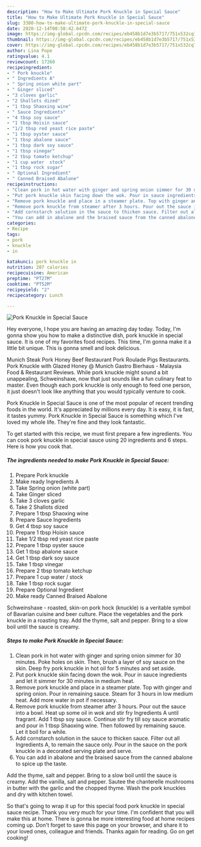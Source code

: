 ```yaml
---
description: "How to Make Ultimate Pork Knuckle in Special Sauce"
title: "How to Make Ultimate Pork Knuckle in Special Sauce"
slug: 3300-how-to-make-ultimate-pork-knuckle-in-special-sauce
date: 2020-12-14T00:58:42.647Z
image: https://img-global.cpcdn.com/recipes/eb458b1d7e3b5717/751x532cq70/pork-knuckle-in-special-sauce-recipe-main-photo.jpg
thumbnail: https://img-global.cpcdn.com/recipes/eb458b1d7e3b5717/751x532cq70/pork-knuckle-in-special-sauce-recipe-main-photo.jpg
cover: https://img-global.cpcdn.com/recipes/eb458b1d7e3b5717/751x532cq70/pork-knuckle-in-special-sauce-recipe-main-photo.jpg
author: Lina Pope
ratingvalue: 4.1
reviewcount: 17260
recipeingredient:
- " Pork knuckle"
- " Ingredients A"
- " Spring onion white part"
- " Ginger sliced"
- "3 cloves garlic"
- "2 Shallots dized"
- "1 tbsp Shaoxing wine"
- " Sauce Ingredients"
- "4 tbsp soy sauce"
- "1 tbsp Hoisin sauce"
- "1/2 tbsp red yeast rice paste"
- "1 tbsp oyster sauce"
- "1 tbsp abalone sauce"
- "1 tbsp dark soy sauce"
- "1 tbsp vinegar"
- "2 tbsp tomato ketchup"
- "1 cup water  stock"
- "1 tbsp rock sugar"
- " Optional Ingredient"
- " Canned Braised Abalone"
recipeinstructions:
- "Clean pork in hot water with ginger and spring onion simmer for 30 minutes. Poke holes on skin. Then, brush a layer of soy sauce on the skin. Deep fry pork knuckle in hot oil for 5 minutes and set aside."
- "Put pork knuckle skin facing down the wok. Pour in sauce ingredients and let it simmer for 30 minutes in medium heat."
- "Remove pork knuckle and place in a steamer plate. Top with ginger and spring onion. Pour in remaining sauce. Steam for 3 hours in low medium heat. Add more water in pot if necessary."
- "Remove pork knuckle from steamer after 3 hours. Pour out the sauce into a bowl. Heat up some oil in wok and stir fry Ingredients A until fragrant. Add 1 tbsp soy sauce. Continue stir fry till soy sauce aromatic and pour in 1 tbsp Shaoxing wine. Then followed by remaining sauce. Let it boil for a while."
- "Add cornstarch solution in the sauce to thicken sauce. Filter out all Ingredients A, to remain the sauce only. Pour in the sauce on the pork knuckle in a decorated serving plate and serve."
- "You can add in abalone and the braised sauce from the canned abalone to spice up the taste."
categories:
- Recipe
tags:
- pork
- knuckle
- in

katakunci: pork knuckle in 
nutrition: 207 calories
recipecuisine: American
preptime: "PT27M"
cooktime: "PT52M"
recipeyield: "2"
recipecategory: Lunch

---
```



![Pork Knuckle in Special Sauce](https://img-global.cpcdn.com/recipes/eb458b1d7e3b5717/751x532cq70/pork-knuckle-in-special-sauce-recipe-main-photo.jpg)

Hey everyone, I hope you are having an amazing day today. Today, I'm gonna show you how to make a distinctive dish, pork knuckle in special sauce. It is one of my favorites food recipes. This time, I'm gonna make it a little bit unique. This is gonna smell and look delicious.

Munich Steak Pork Honey Beef Restaurant Pork Roulade Pigs Restaurants. Pork Knuckle with Glazed Honey @ Munich Gastro Bierhaus - Malaysia Food &amp; Restaurant Reviews. While pork knuckle might sound a bit unappealing, Schweinshaxe, now that just sounds like a fun culinary feat to master. Even though each pork knuckle is only enough to feed one person, it just doesn&#39;t look like anything that you would typically venture to cook.

Pork Knuckle in Special Sauce is one of the most popular of recent trending foods in the world. It's appreciated by millions every day. It is easy, it is fast, it tastes yummy. Pork Knuckle in Special Sauce is something which I've loved my whole life. They're fine and they look fantastic.


To get started with this recipe, we must first prepare a few ingredients. You can cook pork knuckle in special sauce using 20 ingredients and 6 steps. Here is how you cook that.

<!--inarticleads1-->

##### The ingredients needed to make Pork Knuckle in Special Sauce:

1. Prepare  Pork knuckle
1. Make ready  Ingredients A
1. Take  Spring onion (white part)
1. Take  Ginger sliced
1. Take 3 cloves garlic
1. Take 2 Shallots dized
1. Prepare 1 tbsp Shaoxing wine
1. Prepare  Sauce Ingredients
1. Get 4 tbsp soy sauce
1. Prepare 1 tbsp Hoisin sauce
1. Take 1/2 tbsp red yeast rice paste
1. Prepare 1 tbsp oyster sauce
1. Get 1 tbsp abalone sauce
1. Get 1 tbsp dark soy sauce
1. Take 1 tbsp vinegar
1. Prepare 2 tbsp tomato ketchup
1. Prepare 1 cup water / stock
1. Take 1 tbsp rock sugar
1. Prepare  Optional Ingredient
1. Make ready  Canned Braised Abalone


Schweinshaxe - roasted, skin-on pork hock (knuckle) is a veritable symbol of Bavarian cuisine and beer culture. Place the vegetables and the pork knuckle in a roasting tray. Add the thyme, salt and pepper. Bring to a slow boil until the sauce is creamy. 

<!--inarticleads2-->

##### Steps to make Pork Knuckle in Special Sauce:

1. Clean pork in hot water with ginger and spring onion simmer for 30 minutes. Poke holes on skin. Then, brush a layer of soy sauce on the skin. Deep fry pork knuckle in hot oil for 5 minutes and set aside.
1. Put pork knuckle skin facing down the wok. Pour in sauce ingredients and let it simmer for 30 minutes in medium heat.
1. Remove pork knuckle and place in a steamer plate. Top with ginger and spring onion. Pour in remaining sauce. Steam for 3 hours in low medium heat. Add more water in pot if necessary.
1. Remove pork knuckle from steamer after 3 hours. Pour out the sauce into a bowl. Heat up some oil in wok and stir fry Ingredients A until fragrant. Add 1 tbsp soy sauce. Continue stir fry till soy sauce aromatic and pour in 1 tbsp Shaoxing wine. Then followed by remaining sauce. Let it boil for a while.
1. Add cornstarch solution in the sauce to thicken sauce. Filter out all Ingredients A, to remain the sauce only. Pour in the sauce on the pork knuckle in a decorated serving plate and serve.
1. You can add in abalone and the braised sauce from the canned abalone to spice up the taste.


Add the thyme, salt and pepper. Bring to a slow boil until the sauce is creamy. Add the vanilla, salt and pepper. Sautee the chanterelle mushrooms in butter with the garlic and the chopped thyme. Wash the pork knuckles and dry with kitchen towel. 

So that's going to wrap it up for this special food pork knuckle in special sauce recipe. Thank you very much for your time. I'm confident that you will make this at home. There is gonna be more interesting food at home recipes coming up. Don't forget to save this page on your browser, and share it to your loved ones, colleague and friends. Thanks again for reading. Go on get cooking!
